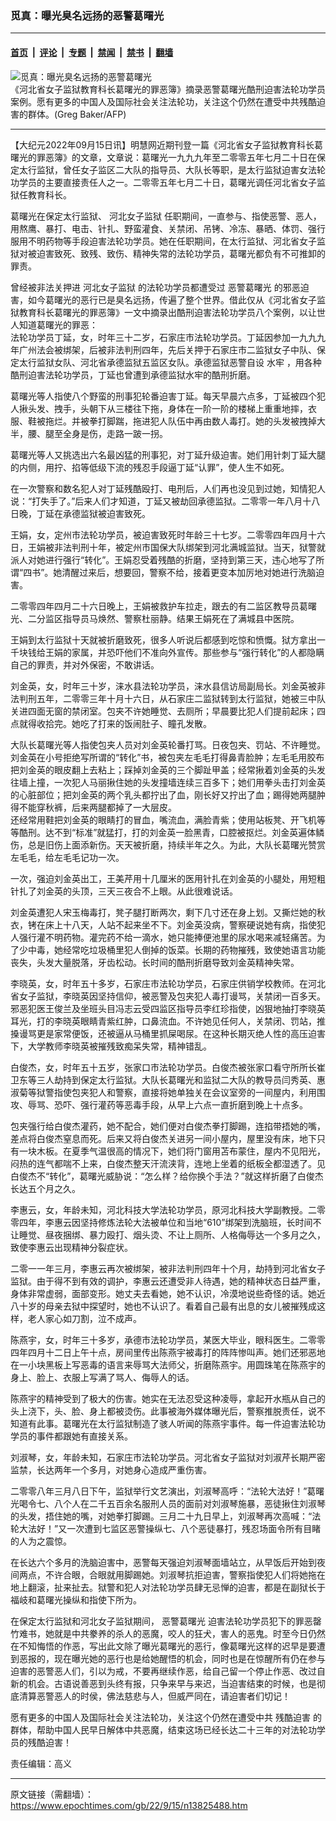 ### 觅真：曝光臭名远扬的恶警葛曙光

---

#### [首页](../../../..?n13825488) &nbsp;|&nbsp; [评论](../../../../../epoch-comment?n13825488) &nbsp;|&nbsp; [专题](../../../../../epoch-special?n13825488) &nbsp;|&nbsp; [禁闻](../../../../../epoch-news?n13825488) &nbsp;|&nbsp; [禁书](../../../../../books?n13825488) &nbsp;|&nbsp; [翻墙](https://github.com/gfw-breaker/nogfw/blob/master/README.md?n13825488)


<div><img alt="觅真：曝光臭名远扬的恶警葛曙光" class="attachment-djy_600_400 size-djy_600_400 wp-post-image" src="https://i.epochtimes.com/assets/uploads/2022/09/id13825508-1_000_12B9S7--600x399.jpeg"/>
<div class="caption">
 《河北省女子监狱教育科长葛曙光的罪恶簿》摘录恶警葛曙光酷刑迫害法轮功学员案例。愿有更多的中国人及国际社会关注法轮功，关注这个仍然在遭受中共残酷迫害的群体。(Greg Baker/AFP)
</div></div><hr/><div class="post_content" id="artbody" itemprop="articleBody">
 <!-- article content begin -->
 <p>
  【大纪元2022年09月15日讯】明慧网近期刊登一篇《河北省女子监狱教育科长葛曙光的罪恶簿》的文章，文章说：葛曙光一九九九年至二零零五年七月二十日在保定太行监狱，曾任女子监区二大队的指导员、大队长等职，是太行监狱迫害女法轮功学员的主要直接责任人之一。二零零五年七月二十日，葛曙光调任河北省女子监狱任教育科长。
 </p>
 <p>
  葛曙光在保定太行监狱、
  <ok href="https://www.epochtimes.com/gb/tag/%E6%B2%B3%E5%8C%97%E5%A5%B3%E5%AD%90%E7%9B%91%E7%8B%B1.html">
   河北女子监狱
  </ok>
  任职期间，一直参与、指使恶警、恶人，用熬鹰、暴打、电击、针扎、野蛮灌食、关禁闭、吊铐、冷冻、暴晒、体罚、强行服用不明药物等手段迫害法轮功学员。她在任职期间，在太行监狱、河北省女子监狱对被迫害致死、致残、致伤、精神失常的法轮功学员，葛曙光都负有不可推卸的罪责。
 </p>
 <p>
  曾经被非法关押进
  <ok href="https://www.epochtimes.com/gb/tag/%E6%B2%B3%E5%8C%97%E5%A5%B3%E5%AD%90%E7%9B%91%E7%8B%B1.html">
   河北女子监狱
  </ok>
  的法轮功学员都遭受过
  <ok href="https://www.epochtimes.com/gb/tag/%E6%81%B6%E8%AD%A6%E8%91%9B%E6%9B%99%E5%85%89.html">
   恶警葛曙光
  </ok>
  的邪恶迫害，如今葛曙光的恶行已是臭名远扬，传遍了整个世界。借此仅从《河北省女子监狱教育科长葛曙光的罪恶簿》一文中摘录出酷刑迫害法轮功学员八个案例，以让世人知道葛曙光的罪恶：
  <br/>
  法轮功学员丁延，女，时年三十二岁，石家庄市法轮功学员。丁延因参加一九九九年广州法会被绑架，后被非法判刑四年，先后关押于石家庄市二监狱女子中队、保定太行监狱女队、河北省承德监狱五监区女队。承德监狱恶警自设
  <ok href="https://www.epochtimes.com/gb/tag/%E6%B0%B4%E7%89%A2.html">
   水牢
  </ok>
  ，用各种酷刑迫害法轮功学员，丁延也曾遭到承德监狱水牢的酷刑折磨。
 </p>
 <p>
  葛曙光等人指使八个野蛮的刑事犯轮番迫害丁延。每天早晨六点多，丁延被四个犯人揪头发、拽手，头朝下从三楼往下拖，身体在一阶一阶的楼梯上重重地摔，衣服、鞋被拖烂。并被拳打脚踹，拖进犯人队伍中再由数人毒打。她的头发被拽掉大半，腰、腿至全身是伤，走路一跛一拐。
 </p>
 <p>
  葛曙光等人又挑选出六名最凶猛的刑事犯，对丁延升级迫害。她们用针刺丁延大腿的内侧，用拧、掐等低级下流的残忍手段逼丁延“认罪”，使人生不如死。
 </p>
 <p>
  在一次警察和数名犯人对丁延残酷殴打、电刑后，人们再也没见到过她，知情犯人说：“打失手了。”后来人们才知道，丁延又被劫回承德监狱。二零零一年八月十八日晚，丁延在承德监狱被迫害致死。
 </p>
 <p>
  王娟，女，定州市法轮功学员，被迫害致死时年龄三十七岁。二零零四年四月十六日，王娟被非法判刑十年，被定州市国保大队绑架到河北满城监狱。当天，狱警就派人对她进行强行“转化”。王娟忍受着残酷的折磨，坚持到第三天，违心地写了所谓“四书”。她清醒过来后，想要回，警察不给，接着更变本加厉地对她进行洗脑迫害。
 </p>
 <p>
  二零零四年四月二十六日晚上，王娟被救护车拉走，跟去的有二监区教导员葛曙光、二分监区指导员马焕然、警察杜丽静。结果王娟死在了满城县中医院。
 </p>
 <p>
  王娟到太行监狱十天就被折磨致死，很多人听说后都感到吃惊和愤慨。狱方拿出一千块钱给王娟的家属，并恐吓他们不准向外宣传。那些参与“强行转化”的人都隐瞒自己的罪责，并对外保密，不敢讲话。
 </p>
 <p>
  刘金英，女，时年三十岁，涞水县法轮功学员，涞水县信访局副局长。刘金英被非法判刑五年，二零零三年十月十六日，从石家庄二监狱转到太行监狱，她被三中队关进四面无窗的禁闭室。包夹不许她睡觉、去厕所；早晨要比犯人们提前起床；四点就得收拾完。她吃了打来的饭闹肚子、瞳孔发散。
 </p>
 <p>
  大队长葛曙光等人指使包夹人员对刘金英轮番打骂。日夜包夹、罚站、不许睡觉。刘金英在小号拒绝写所谓的“转化”书，被包夹左毛毛打得鼻青脸肿；左毛毛用胶布把刘金英的眼皮翻上去粘上；踩掉刘金英的三个脚趾甲盖；经常揪着刘金英的头发往墙上撞，一次犯人马丽揪住她的头发撞墙连续三百多下；她们用拳头击打刘金英的心脏部位；把刘金英的两个乳头都拧出了血，刚长好又拧出了血；踢得她两腿肿得不能穿秋裤，后来两腿都掉了一大层皮。
  <br/>
  还经常用鞋把刘金英的眼睛打的冒血，嘴流血，满脸青紫；使用站板凳、开飞机等等酷刑。达不到“标准”就猛打，打的刘金英一脸黑青，口腔被抠烂。刘金英遍体鳞伤，总是旧伤上面添新伤。天天被折磨，持续半年之久。为此，大队长葛曙光赞赏左毛毛，给左毛毛记功一次。
 </p>
 <p>
  一次，强迫刘金英出工，王美芹用十几厘米的医用针扎在刘金英的小腿处，用短粗针扎了刘金英的头顶，三天三夜合不上眼。从此很难说话。
 </p>
 <p>
  刘金英遭犯人宋玉梅毒打，凳子腿打断两次，剩下几寸还在身上划。又撕烂她的秋衣，铐在床上十八天，人站不起来坐不下。刘金英没病，警察硬说她有病，指使犯人强行灌不明药物。灌完药不给一滴水，她只能捧便池里的尿水喝来减轻痛苦。为了少中毒，她经常吃垃圾桶里犯人倒掉的饭菜。长期的药物摧残，致使她语言功能丧失，头发大量脱落，牙齿松动。长时间的酷刑折磨导致刘金英精神失常。
 </p>
 <p>
  李晓英，女，时年五十多岁，石家庄市法轮功学员，石家庄供销学校教师。在河北省女子监狱，李晓英因坚持信仰，被恶警及包夹犯人毒打谩骂，关禁闭一百多天。邪恶犯医王俊兰及坐班头目冯志云受四监区指导员李红珍指使，凶狠地抽打李晓英耳光，打的李晓英眼睛青紫红肿，口鼻流血。不许她见任何人，关禁闭、罚站，推搡谩骂更是家常便饭，还被逼从马桶里抓屎喝尿。在这种长期灭绝人性的高压迫害下，大学教师李晓英被摧残致痴呆失常，精神错乱。
 </p>
 <p>
  白俊杰，女，时年五十五岁，张家口市法轮功学员。白俊杰被张家口看守所所长崔卫东等三人劫持到保定太行监狱。大队长葛曙光和监狱二大队的教导员闫秀英、惠淑菊等狱警指使包夹犯人和警察，直接将她单独关在会议室旁的一间屋内，利用围攻、辱骂、恐吓、强行灌药等恶毒手段，从早上六点一直折磨到晚上十点多。
 </p>
 <p>
  包夹强行给白俊杰灌药，她不配合，她们便对白俊杰拳打脚踢，连掐带捂她的嘴，差点将白俊杰窒息而死。后来又将白俊杰关进另一间小屋内，屋里没有床，地下只有一块木板。在夏季气温很高的情况下，她们将门窗用苫布蒙住，屋内不见阳光，闷热的连气都喘不上来，白俊杰整天汗流浃背，连地上坐着的纸板全都湿透了。见白俊杰不“转化”，葛曙光威胁说：“怎么样？给你换个手法？”就这样折磨了白俊杰长达五个月之久。
 </p>
 <p>
  李惠云，女，年龄未知，河北科技大学法轮功学员，原河北科技大学副教授。二零零四年，李惠云因坚持修炼法轮大法被单位和当地“610”绑架到洗脑班，长时间不让睡觉、昼夜捆绑、暴力殴打、烟头烫、不让上厕所、人格侮辱达一个多月之久，致使李惠云出现精神分裂症状。
 </p>
 <p>
  二零一一年三月，李惠云再次被绑架，被非法判刑四年十个月，劫持到河北省女子监狱。由于得不到有效的调护，李惠云还遭受非人待遇，她的精神状态日益严重，身体非常虚弱，面部变形。她丈夫去看她，她不认识，冷漠地说些奇怪的话。她近八十岁的母亲去狱中探望时，她也不认识了。看着自己最有出息的女儿被摧残成这样，老人家心如刀割，泣不成声。
 </p>
 <p>
  陈燕宇，女，时年三十多岁，承德市法轮功学员，某医大毕业，眼科医生。二零零四年四月十二日上午十点，房间里传出陈燕宇被毒打的阵阵惨叫声。她们还邪恶地在一小块黑板上写恶毒的语言来辱骂大法师父，折磨陈燕宇。用圆珠笔在陈燕宇的身上、脸上、衣服上写满了骂人、侮辱人的话。
 </p>
 <p>
  陈燕宇的精神受到了极大的伤害。她实在无法忍受这种凌辱，拿起开水瓶从自己的头上浇下，头、脸、身上都被烫伤。此事被海外媒体曝光后，警察推脱责任，说不知道有此事。葛曙光在太行监狱制造了骇人听闻的陈燕宇事件。每一件迫害法轮功学员的事件都跟她有直接关系。
 </p>
 <p>
  刘淑琴，女，年龄未知，石家庄市法轮功学员。河北省女子监狱对刘淑芹长期严密监禁，长达两年一个多月，对她身心造成严重伤害。
 </p>
 <p>
  二零零八年三月八日下午，监狱举行文艺演出，刘淑琴高呼：“法轮大法好！”葛曙光喝令七、八个人在二千五百余名服刑人员的面前对刘淑琴施暴，恶徒揪住刘淑琴的头发，捂住她的嘴，对她拳打脚踢。三月二十九日早上，刘淑琴再次高喊：“法轮大法好！”又一次遭到七监区恶警操纵七、八个恶徒暴打，残忍场面令所有目睹的人为之震惊。
 </p>
 <p>
  在长达六个多月的洗脑迫害中，恶警每天强迫刘淑琴面墙站立，从早饭后开始到夜间两点，不许合眼，合眼就用脚踢她。刘淑琴抗拒迫害，警察指使犯人们将她拖在地上翻滚，扯来扯去。狱警和犯人对法轮功学员肆无忌惮的迫害，都是在副狱长于福岐和葛曙光操纵和指使下所为。
 </p>
 <p>
  在保定太行监狱和河北女子监狱期间，
  <ok href="https://www.epochtimes.com/gb/tag/%E6%81%B6%E8%AD%A6%E8%91%9B%E6%9B%99%E5%85%89.html">
   恶警葛曙光
  </ok>
  迫害法轮功学员犯下的罪恶罄竹难书，她就是中共豢养的杀人的恶魔，咬人的狂犬，害人的恶鬼。时至今日仍然在不知悔悟的作恶，写出此文除了曝光葛曙光的恶行，像葛曙光这样的迟早是要遭到恶报的，现在曝光她的恶行也是给她醒悟的机会，同时也是在惊醒所有仍在参与迫害的恶警恶人们，引以为戒，不要再继续作恶，给自己留一个停止作恶、改过自新的机会。古语说善恶到头终有报，只争来早与来迟，当迫害结束的时候，也是彻底清算恶警恶人的时侯，佛法慈悲与人，但威严同在，请迫害者们切记！
 </p>
 <p>
  愿有更多的中国人及国际社会关注法轮功，关注这个仍然在遭受中共
  <ok href="https://www.epochtimes.com/gb/tag/%E6%AE%8B%E9%85%B7%E8%BF%AB%E5%AE%B3.html">
   残酷迫害
  </ok>
  的群体，帮助中国人民早日解体中共恶魔，结束这场已经长达二十三年的对法轮功学员的残酷迫害！
 </p>
 <p>
  责任编辑：高义
 </p>
 <!-- article content end -->
 <div id="below_article_ad">
 </div>
</div>


---

原文链接（需翻墙）：https://www.epochtimes.com/gb/22/9/15/n13825488.htm